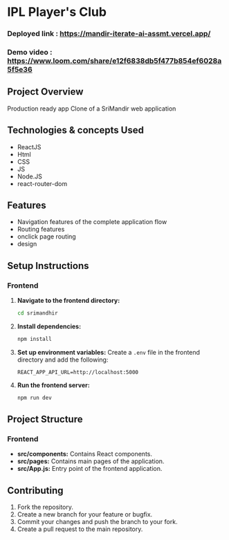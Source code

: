 # IPL Player's Club

### Deployed link : https://mandir-iterate-ai-assmt.vercel.app/
### Demo video : https://www.loom.com/share/e12f6838db5f477b854ef6028a5f5e36

## Project Overview
Production ready app Clone of a SriMandir web application

## Technologies & concepts Used
- ReactJS
- Html
- CSS
- JS
- Node.JS
- react-router-dom

## Features
- Navigation features of the complete application flow
- Routing features
- onclick page routing
- design

## Setup Instructions

### Frontend
1. **Navigate to the frontend directory:**
    ```bash
    cd srimandhir
    ```

2. **Install dependencies:**
    ```bash
    npm install
    ```

3. **Set up environment variables:**
    Create a `.env` file in the frontend directory and add the following:
    ```env
    REACT_APP_API_URL=http://localhost:5000
    ```

4. **Run the frontend server:**
    ```bash
    npm run dev
    ```


## Project Structure


### Frontend
- **src/components:** Contains React components.
- **src/pages:** Contains main pages of the application.
- **src/App.js:** Entry point of the frontend application.

## Contributing
1. Fork the repository.
2. Create a new branch for your feature or bugfix.
3. Commit your changes and push the branch to your fork.
4. Create a pull request to the main repository.

